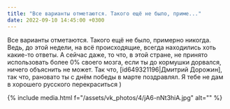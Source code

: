 ```yaml
---
title: "Все варианты отметаются. Такого ещё не было, приме..."
date: 2022-09-10 14:45:00 +0300
---
```


Все варианты отметаются. Такого ещё не было, примерно никогда. Ведь, до этой недели, на всё происходящие, всегда находились хоть какие-то ответы. А сейчас даже, то что, в этой стране, не принято использовать более 0% своего мозга, если ты до кормушки дорвался, ничего объяснить не может.
Так что, [id649321196|Дмитрий Дорожин], так что, рановато ты с днём победы в марте поздравлял. Я тебе не дам в хорошего русского перекраситься )

{% include media.html f="/assets/vk_photos/4/jA6-nNt3hiA.jpg" alt="" %}
